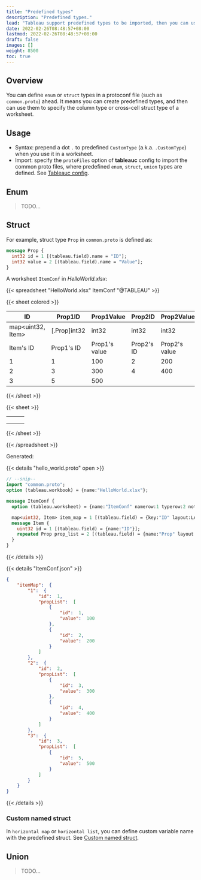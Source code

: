 ```yaml
---
title: "Predefined types"
description: "Predefined types."
lead: "Tableau support predefined types to be imported, then you can use it in Excel/CSV/XML/YAML."
date: 2022-02-26T08:48:57+08:00
lastmod: 2022-02-26T08:48:57+08:00
draft: false
images: []
weight: 8500
toc: true
---
```


## Overview

You can define `enum` or `struct` types in a protoconf file (such as `common.proto`) ahead. It means you can create predefined types, and then can use them to specify the column type or cross-cell struct type of a worksheet.

## Usage

- Syntax: prepend a dot `.` to predefined `CustomType` (a.k.a. `.CustomType`) when you use it in a worksheet.
- Import: specify the `protoFiles` option of **tableauc** config to import the common proto files, where predefined `enum`, `struct`, `union` types are defined. See [Tableauc config](../../tutorial/config/#configyaml).

## Enum

> TODO...

## Struct

For example, struct type `Prop` in `common.proto` is defined as:

```protobuf
message Prop {
  int32 id = 1 [(tableau.field).name = "ID"];
  int32 value = 2 [(tableau.field).name = "Value"];
}
```

A worksheet `ItemConf` in *HelloWorld.xlsx*:

{{< spreadsheet "HelloWorld.xlsx" ItemConf "@TABLEAU" >}}

{{< sheet colored >}}

| ID                | Prop1ID      | Prop1Value    | Prop2ID    | Prop2Value    |
| ----------------- | ------------ | ------------- | ---------- | ------------- |
| map<uint32, Item> | [.Prop]int32 | int32         | int32      | int32         |
| Item's ID         | Prop1's ID   | Prop1's value | Prop2's ID | Prop2's value |
| 1                 | 1            | 100           | 2          | 200           |
| 2                 | 3            | 300           | 4          | 400           |
| 3                 | 5            | 500           |            |               |

{{< /sheet >}}

{{< sheet >}}

|     |     |     |
| --- | --- | --- |
|     |     |     |
|     |     |     |
|     |     |     |

{{< /sheet >}}

{{< /spreadsheet >}}

Generated:

{{< details "hello_world.proto" open >}}

```protobuf
// --snip--
import "common.proto";
option (tableau.workbook) = {name:"HelloWorld.xlsx"};

message ItemConf {
  option (tableau.worksheet) = {name:"ItemConf" namerow:1 typerow:2 noterow:3 datarow:4};

  map<uint32, Item> item_map = 1 [(tableau.field) = {key:"ID" layout:LAYOUT_VERTICAL}];
  message Item {
    uint32 id = 1 [(tableau.field) = {name:"ID"}];
    repeated Prop prop_list = 2 [(tableau.field) = {name:"Prop" layout:LAYOUT_HORIZONTAL}];
  }
}
```

{{< /details >}}

{{< details "ItemConf.json" >}}

```json
{
    "itemMap":  {
        "1":  {
            "id":  1,
            "propList":  [
                {
                    "id":  1,
                    "value":  100
                },
                {
                    "id":  2,
                    "value":  200
                }
            ]
        },
        "2":  {
            "id":  2,
            "propList":  [
                {
                    "id":  3,
                    "value":  300
                },
                {
                    "id":  4,
                    "value":  400
                }
            ]
        },
        "3":  {
            "id":  3,
            "propList":  [
                {
                    "id":  5,
                    "value":  500
                }
            ]
        }
    }
}
```

{{< /details >}}

### Custom named struct

In `horizontal map` or `horizontal list`, you can define custom variable name with the predefined struct. See [Custom named struct](../../excel/struct/#custom-named-struct).

## Union

> TODO...
